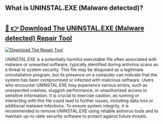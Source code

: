 ## What is UNINSTAL.EXE (Malware detected)? 

# <h2><a href="https://exedetect.com/download.php?UNINSTAL.EXE (Malware detected)">🔗 👉 Download The UNINSTAL.EXE (Malware detected) Repair Tool</a></h2>

[![Download The Repair Tool](https://exedetect.com/download-button.jpg)](https://exedetect.com/download.php?UNINSTAL.EXE (Malware detected))

UNINSTAL.EXE is a potentially harmful executable file often associated with malware or unwanted software, typically identified during antivirus scans as a threat to system security. This file may be disguised as a legitimate uninstallation program, but its presence on a computer can indicate that the system has been compromised or infected with malicious software. Users who encounter UNINSTAL.EXE may experience various errors, such as unexpected crashes, sluggish performance, or unauthorized access to sensitive information. It is crucial to exercise caution, as running or interacting with this file could lead to further issues, including data loss or additional malware infections. To ensure system integrity, it is recommended to remove UNINSTAL.EXE using reliable antivirus tools and to maintain up-to-date security software to protect against future threats.
